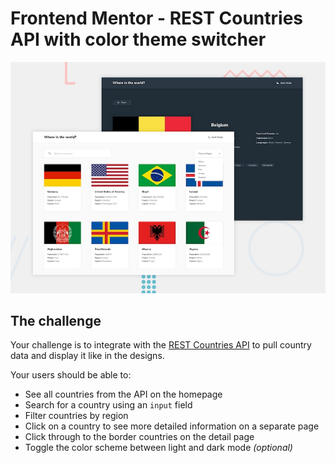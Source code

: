 # Frontend Mentor - REST Countries API with color theme switcher

![Design preview for the REST Countries API with color theme switcher coding challenge](public/design/desktop/desktop-preview.jpg)

## The challenge

Your challenge is to integrate with the [REST Countries API](https://restcountries.eu)
to pull country data and display it like in the designs.

Your users should be able to:

-   See all countries from the API on the homepage
-   Search for a country using an `input` field
-   Filter countries by region
-   Click on a country to see more detailed information on a separate page
-   Click through to the border countries on the detail page
-   Toggle the color scheme between light and dark mode _(optional)_
